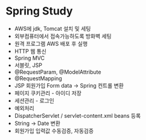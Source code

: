 # Spring Study<br>
- AWS에 jdk, Tomcat 설치 및 세팅
- 외부컴퓨터에서 접속가능하도록 방화벽 세팅
- 원격 프로그램 AWS 배포 후 실행
- HTTP 웹 통신
- Spring MVC
- 서블릿, JSP
- @RequestParam, @ModelAttribute
- @RequestMapping
- JSP 회원가입 Form data -> Spring 컨트롤 변환
- 페이지 쿠키관리 - 아이디 저장
- 세션관리 - 로그인
- 예외처리
- DispatcherServlet / servlet-content.xml beans 등록
- String -> Date 변환
- 회원가입 입력값 수동검증, 자동검증
